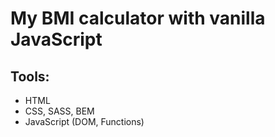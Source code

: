 # My BMI calculator with vanilla JavaScript

## Tools:
- HTML 
- CSS, SASS, BEM 
- JavaScript (DOM, Functions)
